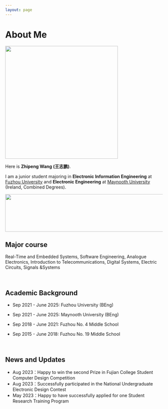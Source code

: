 ```yaml
---
layout: page
---
```


# About Me

<img src="https://wangzhipeng2002.github.io/zpth.jpg" class="floatpic" width="360" height="360">

Here is **Zhipeng Wang (王志鹏)**.

I am a junior student majoring in **Electronic Information Engineering** at [Fuzhou University](https://www.fzu.edu.cn/) and **Electronic Engineering** at [Maynooth University](https://www.maynoothuniversity.ie/) (Ireland, Combined Degrees). 

<img src="https://wangzhipeng2002.github.io/fzu.jpg" class="floatpic" width="600" height="120">

<br>

## Major course

Real-Time and Embedded Systems, Software Engineering, Analogue Electronics, Introduction to Telecommunications, Digital Systems, Electric Circuits, Signals &Systems

<br>

## Academic Background

- Sep 2021 - June 2025: Fuzhou University (BEng)
- Sep 2021 - June 2025: Maynooth University (BEng)
- Sep 2018 - June 2021: Fuzhou No. 4 Middle School 
- Sep 2015 - June 2018: Fuzhou No. 19 Middle School
  
  <br>

## News and Updates

- Aug 2023：Happy to win the second Prize in Fujian College Student Computer Design Competition
- Aug 2023：Successfully participated in the National Undergraduate Electronic Design Contest
- May 2023：Happy to have successfully applied for one Student Research Training Program
